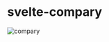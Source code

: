 # svelte-compary

![compary](https://raw.githubusercontent.com/Valexr/Compary/master/Screenshot.png)